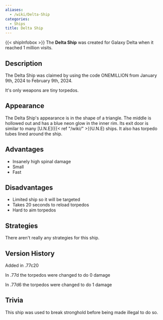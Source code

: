 ```yaml
---
aliases:
  - /wiki/Delta-Ship
categories:
  - Ships
title: Delta Ship
---
```


{{< shipInfobox >}} The **Delta Ship** was created for Galaxy Delta when it reached 1 million visits.

## Description

The Delta Ship was claimed by using the code ONEMILLION from January 9th, 2024 to February 9th, 2024.

It's only weapons are tiny torpedos.

## Appearance

The Delta Ship's appearance is in the shape of a triangle. The middle is hollowed out and has a blue neon glow in the inner rim. Its exit door is similar to many [U.N.E]({{< ref "/wiki/" >}}U.N.E) ships. It also has torpedo tubes lined around the ship.

## Advantages

- Insanely high spinal damage
- Small
- Fast

## Disadvantages

- Limited ship so it will be targeted
- Takes 20 seconds to reload torpedos
- Hard to aim torpedos

## Strategies

There aren't really any strategies for this ship.

## Version History

Added in .77c20

In .77d the torpedos were changed to do 0 damage

In .77d6 the torpedos were changed to do 1 damage

## Trivia

This ship was used to break stronghold before being made illegal to do so.
